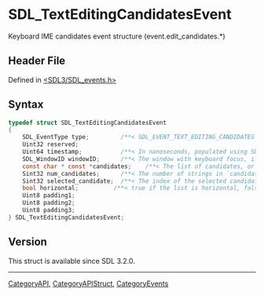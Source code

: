 # SDL_TextEditingCandidatesEvent

Keyboard IME candidates event structure (event.edit_candidates.*)

## Header File

Defined in [<SDL3/SDL_events.h>](https://github.com/libsdl-org/SDL/blob/main/include/SDL3/SDL_events.h)

## Syntax

```c
typedef struct SDL_TextEditingCandidatesEvent
{
    SDL_EventType type;         /**< SDL_EVENT_TEXT_EDITING_CANDIDATES */
    Uint32 reserved;
    Uint64 timestamp;           /**< In nanoseconds, populated using SDL_GetTicksNS() */
    SDL_WindowID windowID;      /**< The window with keyboard focus, if any */
    const char * const *candidates;    /**< The list of candidates, or NULL if there are no candidates available */
    Sint32 num_candidates;      /**< The number of strings in `candidates` */
    Sint32 selected_candidate;  /**< The index of the selected candidate, or -1 if no candidate is selected */
    bool horizontal;          /**< true if the list is horizontal, false if it's vertical */
    Uint8 padding1;
    Uint8 padding2;
    Uint8 padding3;
} SDL_TextEditingCandidatesEvent;
```

## Version

This struct is available since SDL 3.2.0.





----
[CategoryAPI](CategoryAPI), [CategoryAPIStruct](CategoryAPIStruct), [CategoryEvents](CategoryEvents)

